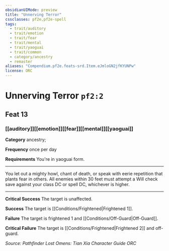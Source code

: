 ```yaml
---
obsidianUIMode: preview
title: "Unnerving Terror"
cssclasses: pf2e,pf2e-spell
tags:
  - trait/auditory
  - trait/emotion
  - trait/fear
  - trait/mental
  - trait/yaoguai
  - trait/common
  - category/ancestry
  - remaster
aliases: "Compendium.pf2e.feats-srd.Item.eJmloGN2jfKYUNPw"
license: ORC
---
```

# Unnerving Terror `pf2:2`
## Feat 13
### [[auditory]][[emotion]][[fear]][[mental]][[yaoguai]]

**Category** ancestry; 




**Frequency** once per day

**Requirements** You're in yaoguai form.

* * *

You let out a mighty howl, chant of death, or speak with eerie repetition that plants fear in others. All enemies within 30 feet must attempt a Will check save against your class DC or spell DC, whichever is higher.

* * *

**Critical Success** The target is unaffected.

**Success** The target is [[Conditions/Frightened|Frightened 1]].

**Failure** The target is frightened 1 and [[Conditions/Off-Guard|Off-Guard]].

**Critical Failure** The target is [[Conditions/Frightened|Frightened 2]] and off-guard.

*Source: Pathfinder Lost Omens: Tian Xia Character Guide*
*ORC*